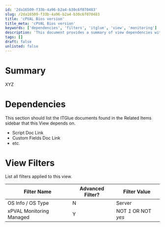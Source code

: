 ```yaml
---
id: '2da16509-f33b-4a96-b2a4-b30c6f070483'
slug: /2da16509-f33b-4a96-b2a4-b30c6f070483
title: 'cPVAL Bios version'
title_meta: 'cPVAL Bios version'
keywords: ['dependencies', 'filters', 'itglue', 'view', 'monitoring']
description: 'This document provides a summary of view dependencies within ConnectWise Automate, detailing the related ITGlue documents and the filters applied to the view for effective monitoring and management.'
tags: []
draft: false
unlisted: false
---
```


# Summary

XYZ

# Dependencies

This section should list the ITGlue documents found in the Related Items sidebar that this View depends on.

- Script Doc Link
- Custom Fields Doc Link
- etc.

# View Filters

List all filters applied to this view.

| Filter Name                     | Advanced Filter? | Filter Value                |
|---------------------------------|------------------|-----------------------------|
| OS Info / OS Type               | N                | Server                      |
| xPVAL Monitoring Managed        | Y                | NOT *1* OR NOT *yes*       |
